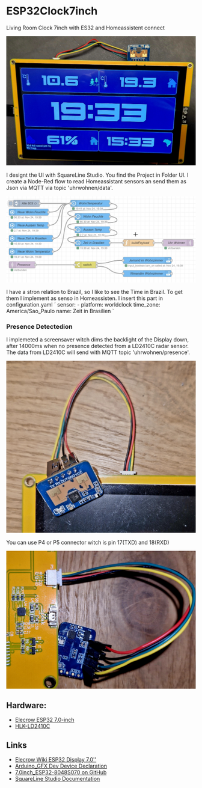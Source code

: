 # ESP32Clock7inch
Living Room Clock 7inch with ES32 and Homeassistent connect

![Display](images/display.jpg)

I designt the UI with SquareLine Studio. You find the Project in Folder UI. I create a Node-Red flow to read Homeassistant sensors an send them as Json via MQTT via topic 'uhrwohnen/data'. 

![Node-Red](images/node-red-flow.jpg)

I have a stron relation to Brazil, so I like to see the Time in Brazil. To get them I implement as senso in Homeassisten. I insert this part in configuration.yaml
´
sensor: 
    - platform: worldclock
    time_zone: America/Sao_Paulo
    name: Zeit in Brasilien
`

### Presence Detectedion
I implemeted a screensaver witch dims the backlight of the Display down, after 14000ms when no presence detected from a LD2410C radar sensor. The data from LD2410C will send with MQTT topic 'uhrwohnen/presence'.

![LD2410C](images/front_ld2410c.jpg)

You can use P4 or P5 connector witch is pin 17(TXD) and 18(RXD)

![LD2410C](images/back_p5_connect.jpg)

## Hardware:
* [Elecrow ESP32 7.0-inch](https://de.aliexpress.com/item/1005005928865239.html)
* [HLK-LD2410C](https://de.aliexpress.com/item/1005005069619177.html)

## Links
* [Elecrow Wiki ESP32 Display 7.0''](https://www.elecrow.com/wiki/index.php?title=ESP32_Display_7.0%27%27_Intelligent_Touch_Screen_Wi-Fi%26BLE_800*480_HMI_Display)
* [Arduino_GFX Dev Device Declaration](https://github.com/moononournation/Arduino_GFX/wiki/Dev-Device-Declaration#esp32-8048s070)
* [7.0inch_ESP32-8048S070 on GitHub](https://github.com/wegi1/ESP32-8048S070-7INCH-LCD)
* [SquareLine Studio Documentation](https://docs.squareline.io/docs/squareline)
